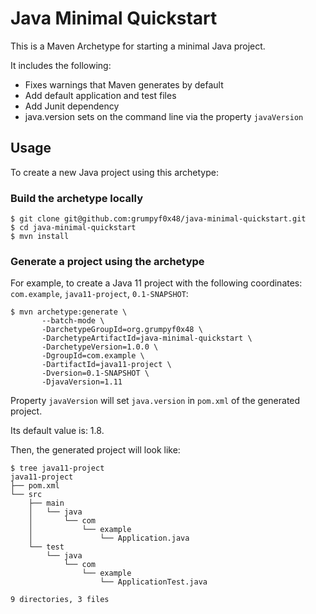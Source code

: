 # Java Minimal Quickstart

This is a Maven Archetype for starting a minimal Java project.

It includes the following:

- Fixes warnings that Maven generates by default
- Add default application and test files
- Add Junit dependency
- java.version sets on the command line via the property `javaVersion`

## Usage

To create a new Java project using this archetype:

### Build the archetype locally

```console
$ git clone git@github.com:grumpyf0x48/java-minimal-quickstart.git
$ cd java-minimal-quickstart
$ mvn install
```

### Generate a project using the archetype

For example, to create a Java 11 project with the following coordinates: `com.example`, `java11-project`, `0.1-SNAPSHOT`:

```console
$ mvn archetype:generate \
       --batch-mode \
       -DarchetypeGroupId=org.grumpyf0x48 \
       -DarchetypeArtifactId=java-minimal-quickstart \
       -DarchetypeVersion=1.0.0 \
       -DgroupId=com.example \
       -DartifactId=java11-project \
       -Dversion=0.1-SNAPSHOT \
       -DjavaVersion=1.11
```

Property `javaVersion` will set `java.version` in `pom.xml` of the generated project.

Its default value is: 1.8.

Then, the generated project will look like:

```console
$ tree java11-project
java11-project
├── pom.xml
└── src
    ├── main
    │   └── java
    │       └── com
    │           └── example
    │               └── Application.java
    └── test
        └── java
            └── com
                └── example
                    └── ApplicationTest.java

9 directories, 3 files
```
